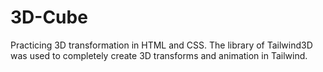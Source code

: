 # 3D-Cube
Practicing 3D transformation in HTML and CSS.
The library of Tailwind3D was used to completely create 3D transforms and animation in Tailwind.
